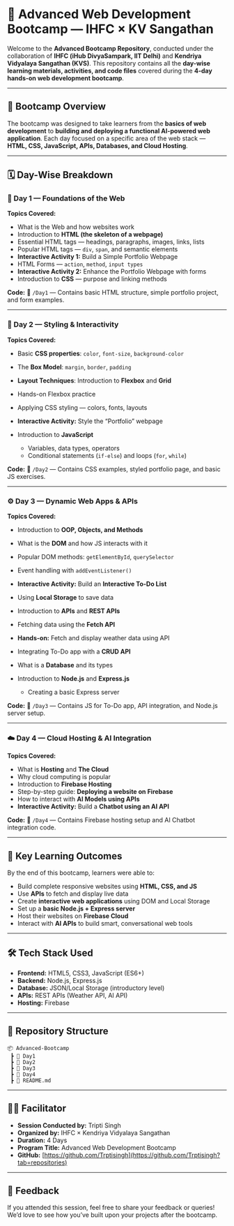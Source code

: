# 🚀 Advanced Web Development Bootcamp — IHFC × KV Sangathan

Welcome to the **Advanced Bootcamp Repository**, conducted under the collaboration of **IHFC (iHub DivyaSampark, IIT Delhi)** and **Kendriya Vidyalaya Sangathan (KVS)**.
This repository contains all the **day-wise learning materials, activities, and code files** covered during the **4-day hands-on web development bootcamp**.

---

## 📅 Bootcamp Overview

The bootcamp was designed to take learners from the **basics of web development** to **building and deploying a functional AI-powered web application**.
Each day focused on a specific area of the web stack — **HTML, CSS, JavaScript, APIs, Databases, and Cloud Hosting**.

---

## 🗓️ Day-Wise Breakdown

### **🧱 Day 1 — Foundations of the Web**

**Topics Covered:**

* What is the Web and how websites work
* Introduction to **HTML (the skeleton of a webpage)**
* Essential HTML tags — headings, paragraphs, images, links, lists
* Popular HTML tags — `div`, `span`, and semantic elements
* **Interactive Activity 1:** Build a Simple Portfolio Webpage
* HTML Forms — `action`, `method`, `input types`
* **Interactive Activity 2:** Enhance the Portfolio Webpage with forms
* Introduction to **CSS** — purpose and linking methods

**Code:**
📁 `/Day1` — Contains basic HTML structure, simple portfolio project, and form examples.

---

### **🎨 Day 2 — Styling & Interactivity**

**Topics Covered:**

* Basic **CSS properties**: `color`, `font-size`, `background-color`
* The **Box Model**: `margin`, `border`, `padding`
* **Layout Techniques**: Introduction to **Flexbox** and **Grid**
* Hands-on Flexbox practice
* Applying CSS styling — colors, fonts, layouts
* **Interactive Activity:** Style the “Portfolio” webpage
* Introduction to **JavaScript**

  * Variables, data types, operators
  * Conditional statements (`if-else`) and loops (`for`, `while`)

**Code:**
📁 `/Day2` — Contains CSS examples, styled portfolio page, and basic JS exercises.

---

### **⚙️ Day 3 — Dynamic Web Apps & APIs**

**Topics Covered:**

* Introduction to **OOP, Objects, and Methods**
* What is the **DOM** and how JS interacts with it
* Popular DOM methods: `getElementById`, `querySelector`
* Event handling with `addEventListener()`
* **Interactive Activity:** Build an **Interactive To-Do List**
* Using **Local Storage** to save data
* Introduction to **APIs** and **REST APIs**
* Fetching data using the **Fetch API**
* **Hands-on:** Fetch and display weather data using API
* Integrating To-Do app with a **CRUD API**
* What is a **Database** and its types
* Introduction to **Node.js** and **Express.js**

  * Creating a basic Express server

**Code:**
📁 `/Day3` — Contains JS for To-Do app, API integration, and Node.js server setup.

---

### **☁️ Day 4 — Cloud Hosting & AI Integration**

**Topics Covered:**

* What is **Hosting** and **The Cloud**
* Why cloud computing is popular
* Introduction to **Firebase Hosting**
* Step-by-step guide: **Deploying a website on Firebase**
* How to interact with **AI Models using APIs**
* **Interactive Activity:** Build a **Chatbot using an AI API**

**Code:**
📁 `/Day4` — Contains Firebase hosting setup and AI Chatbot integration code.

---

## 🧠 Key Learning Outcomes

By the end of this bootcamp, learners were able to:

* Build complete responsive websites using **HTML, CSS, and JS**
* Use **APIs** to fetch and display live data
* Create **interactive web applications** using DOM and Local Storage
* Set up a **basic Node.js + Express server**
* Host their websites on **Firebase Cloud**
* Interact with **AI APIs** to build smart, conversational web tools

---

## 🛠️ Tech Stack Used

* **Frontend:** HTML5, CSS3, JavaScript (ES6+)
* **Backend:** Node.js, Express.js
* **Database:** JSON/Local Storage (introductory level)
* **APIs:** REST APIs (Weather API, AI API)
* **Hosting:** Firebase

---

## 📂 Repository Structure

```
📦 Advanced-Bootcamp
 ┣ 📁 Day1
 ┣ 📁 Day2
 ┣ 📁 Day3
 ┣ 📁 Day4
 ┣ 📜 README.md
```

---

## 👨‍🏫 Facilitator

* **Session Conducted by:** Tripti Singh
* **Organized by:** IHFC × Kendriya Vidyalaya Sangathan
* **Duration:** 4 Days
* **Program Title:** Advanced Web Development Bootcamp
* **GitHub:** [https://github.com/Trptisingh](https://github.com/Trptisingh?tab=repositories)

---

## 💬 Feedback

If you attended this session, feel free to share your feedback or queries!
We’d love to see how you’ve built upon your projects after the bootcamp.
